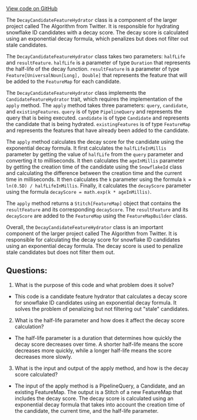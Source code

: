 [View code on GitHub](https://github.com/misbahsy/the-algorithm/product-mixer/component-library/src/main/scala/com/twitter/product_mixer/component_library/feature_hydrator/candidate/decay/DecayCandidateFeatureHydrator.scala)

The `DecayCandidateFeatureHydrator` class is a component of the larger project called The Algorithm from Twitter. It is responsible for hydrating snowflake ID candidates with a decay score. The decay score is calculated using an exponential decay formula, which penalizes but does not filter out stale candidates. 

The `DecayCandidateFeatureHydrator` class takes two parameters: `halfLife` and `resultFeature`. `halfLife` is a parameter of type `Duration` that represents the half-life of the decay function. `resultFeature` is a parameter of type `Feature[UniversalNoun[Long], Double]` that represents the feature that will be added to the `FeatureMap` for each candidate.

The `DecayCandidateFeatureHydrator` class implements the `CandidateFeatureHydrator` trait, which requires the implementation of the `apply` method. The `apply` method takes three parameters: `query`, `candidate`, and `existingFeatures`. `query` is of type `PipelineQuery` and represents the query that is being executed. `candidate` is of type `Candidate` and represents the candidate that is being hydrated. `existingFeatures` is of type `FeatureMap` and represents the features that have already been added to the candidate.

The `apply` method calculates the decay score for the candidate using the exponential decay formula. It first calculates the `halfLifeInMillis` parameter by getting the value of `halfLife` from the `query` parameter and converting it to milliseconds. It then calculates the `ageInMillis` parameter by getting the creation time of the candidate using the `SnowflakeId` class and calculating the difference between the creation time and the current time in milliseconds. It then calculates the `k` parameter using the formula `k = ln(0.5D) / halfLifeInMillis`. Finally, it calculates the `decayScore` parameter using the formula `decayScore = math.exp(k * ageInMillis)`.

The `apply` method returns a `Stitch[FeatureMap]` object that contains the `resultFeature` and its corresponding `decayScore`. The `resultFeature` and its `decayScore` are added to the `FeatureMap` using the `FeatureMapBuilder` class.

Overall, the `DecayCandidateFeatureHydrator` class is an important component of the larger project called The Algorithm from Twitter. It is responsible for calculating the decay score for snowflake ID candidates using an exponential decay formula. The decay score is used to penalize stale candidates but does not filter them out.
## Questions: 
 1. What is the purpose of this code and what problem does it solve?
- This code is a candidate feature hydrator that calculates a decay score for snowflake ID candidates using an exponential decay formula. It solves the problem of penalizing but not filtering out "stale" candidates.

2. What is the half-life parameter and how does it affect the decay score calculation?
- The half-life parameter is a duration that determines how quickly the decay score decreases over time. A shorter half-life means the score decreases more quickly, while a longer half-life means the score decreases more slowly.

3. What is the input and output of the apply method, and how is the decay score calculated?
- The input of the apply method is a PipelineQuery, a Candidate, and an existing FeatureMap. The output is a Stitch of a new FeatureMap that includes the decay score. The decay score is calculated using an exponential decay formula that takes into account the creation time of the candidate, the current time, and the half-life parameter.